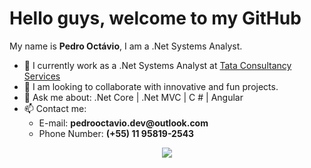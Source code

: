 <h1>Hello guys, welcome to my GitHub</h1>
<p>My name is <b>Pedro Octávio</b>, I am a .Net Systems Analyst.</p>
<ul>
  <li>🔭 I currently work as a .Net Systems Analyst at <a href="https://www.tcs.com/">Tata Consultancy Services</a></li>
  <li>👯 I am looking to collaborate with innovative and fun projects.</li>
  <li>💬 Ask me about: .Net Core | .Net MVC | C # | Angular</li>
  <li>
  📫 Contact me:
  <ul>
    <li>E-mail: <b>pedrooctavio.dev@outlook.com</b></li>
    <li>Phone Number: <b>(+55) 11 95819-2543</b></li>
  </ul>
  </li>
</ul>

<p align="center">
<img src="https://media.tenor.com/images/d02f68f2b8785baa2e72115dec9bceed/tenor.gif"></img>
</p>
